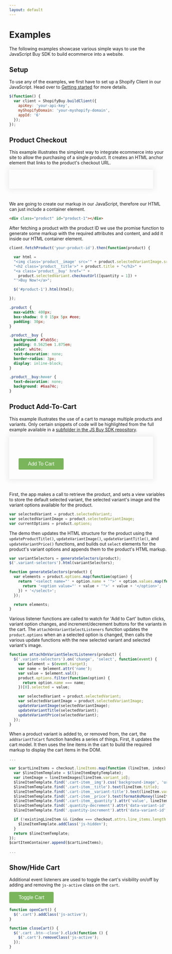 ```yaml
---
layout: default
---
```

# Examples

The following examples showcase various simple ways to use the JavaScript Buy SDK to build ecommerce into a website.

## Setup

To use any of the examples, we first have to set up a Shopify Client in our JavaScript. Head over to <a href="{{ '/' | prepend: site.baseurl }}">Getting started</a> for more details.

```js
$(function() {
  var client = ShopifyBuy.buildClient({
    apiKey: 'your-api-key',
    myShopifyDomain: 'your-myshopify-domain',
    appId: '6'
  });
});
```

## Product Checkout

This example illustrates the simplest way to integrate ecommerce into your site to allow the purchasing of a single product. It creates an HTML anchor element that links to the product's checkout URL.

<div class="product" id="product-1"></div>

We are going to create our markup in our JavaScript, therefore our HTML can just include a container element.

```html
<div class="product" id="product-1"></div>
```

After fetching a product with the product ID we use the promise function to generate some markup with the required attributes and content, and add it inside our HTML container element.

```js
client.fetchProduct('your-product-id').then(function(product) {

  var html =
  "<img class='product__image' src='" + product.selectedVariantImage.src + "' >" +
  "<h2 class='product__title'>" + product.title + "</h2>" +
  "<a class='product__buy' href='" +
    product.selectedVariant.checkoutUrl([quantity = 1]) +
  "'>Buy Now!</a>";

  $('#product-1').html(html);

});
```

```css
.product {
  max-width: 400px;
  box-shadow: 0 0 15px 5px #eee;
  padding: 30px;
}

.product__buy {
  background: #7ab55c;
  padding: 0.5625em 1.875em;
  color: white;
  text-decoration: none;
  border-radius: 3px;
  display: inline-block;
}

.product__buy:hover {
  text-decoration: none;
  background: #6aa74c;
}
```

## Product Add-To-Cart

This example illustrates the use of a cart to manage multiple products and variants. Only certain snippets of code will be highlighted from the full example available in a [subfolder in the JS Buy SDK repository](https://github.com/Shopify/js-buy-sdk/tree/master/examples/cart).

<div class="product" id="buy-button-1">
    <img class="variant-image">
    <h1 class="product-title"></h1>
    <h2 class="variant-title"></h2>
    <h2 class="variant-price"></h2>
    <div class="variant-selectors"></div>
    <button class="buy-button button">Add To Cart</button>
  </div>

First, the app makes a call to retrieve the product, and sets a view variables to store the default selected variant, the selected variant's image and the variant options available for the product.

```js
var selectedVariant = product.selectedVariant;
var selectedVariantImage = product.selectedVariantImage;
var currentOptions = product.options;
```

The demo then updates the HTML structure for the product using the `updateProductTitle()`, `updateVariantImage()`, `updateVariantTitle()`, and `updateVariantPrice()` functions, and builds out `select` elements for the product's variant options and appends them to the product's HTML markup.

```js
var variantSelectors = generateSelectors(product);
$('.variant-selectors').html(variantSelectors);
```
```js
function generateSelectors(product) {
  var elements = product.options.map(function(option) {
    return '<select name="' + option.name + '">' + option.values.map(function(value) {
      return '<option value="' + value + '">' + value + '</option>';
    }) + '</select>';
  });

  return elements;
}
```

Various listener functions are called to watch for 'Add to Cart' button clicks, variant option changes, and increment/decrement buttons for the variants in the cart. The `attachOnVariantSelectListeners` function updates the `product.options` when an a selected option is changed, then calls the various update functions with the new selected variant and selected variant's image.

```js
function attachOnVariantSelectListeners(product) {
  $('.variant-selectors').on('change', 'select', function(event) {
    var $element = $(event.target);
    var name = $element.attr('name');
    var value = $element.val();
    product.options.filter(function(option) {
      return option.name === name;
    })[0].selected = value;

    var selectedVariant = product.selectedVariant;
    var selectedVariantImage = product.selectedVariantImage;
    updateVariantImage(selectedVariantImage);
    updateVariantTitle(selectedVariant);
    updateVariantPrice(selectedVariant);
  });
}
```

When a product variant is added to, or removed from, the cart, the `addVariantToCart` function handles a series of things. First, it updates the cart model. It then uses the line items in the cart to build the required markup to display the cart items in the DOM.

```js
...

var $cartLineItems = checkout.lineItems.map(function (lineItem, index) {
  var $lineItemTemplate = $(lineItemEmptyTemplate);
  var itemImage = lineItemImages[lineItem.variant_id];
  $lineItemTemplate.find('.cart-item__img').css('background-image', 'url(' + itemImage + ')');
  $lineItemTemplate.find('.cart-item__title').text(lineItem.title);
  $lineItemTemplate.find('.cart-item__variant-title').text(lineItem.variant_title);
  $lineItemTemplate.find('.cart-item__price').text(formatAsMoney(lineItem.line_price));
  $lineItemTemplate.find('.cart-item__quantity').attr('value', lineItem.quantity);
  $lineItemTemplate.find('.quantity-decrement').attr('data-variant-id', lineItem.variant_id);
  $lineItemTemplate.find('.quantity-increment').attr('data-variant-id', lineItem.variant_id);

  if (!existingLineItem && (index === checkout.attrs.line_items.length - 1)) {
    $lineItemTemplate.addClass('js-hidden');
  }
  return $lineItemTemplate;
});
$cartItemContainer.append($cartLineItems);

...
```

## Show/Hide Cart

Additional event listeners are used to toggle the cart's visibility on/off by adding and removing the `js-active` class on the `cart`.

<button class="button js-toggleCart">Toggle Cart</button>

```js
function openCart() {
  $('.cart').addClass('js-active');
}

function closeCart() {
  $('.cart .btn--close').click(function () {
    $('.cart').removeClass('js-active');
  });
}
```

<script id="cart-item-template" type="text/template">
    <div class="cart-item">
      <div class="cart-item__img"></div>
      <div class="cart-item__content">
        <div class="cart-item__content-row">
          <div class="cart-item__variant-title"></div>
          <span class="cart-item__title"></span>
        </div>
        <div class="cart-item__content-row">
          <div class="cart-item__quantity-container">
            <button class="btn--seamless quantity-decrement" type="button"><span>-</span><span class="visuallyhidden">Decrement</span></button>
            <input class="cart-item__quantity" type="number" min="0" aria-label="Quantity">
            <button class="btn--seamless quantity-increment" type="button"><span>+</span><span class="visuallyhidden">Increment</span></button>
          </div>
          <span class="cart-item__price"></span>
        </div>
      </div>
    </div>
  </script>

<!-- .cart begin -->
<div class="cart">

  <!-- .cart-section begin // cart header -->
  <div class="cart-section cart-section--top">
    <h2 class="cart-title">Your cart</h2>
    <button class="btn--close">
      <span aria-role="hidden">×</span>
      <span class="visuallyhidden">Close</span>
    </button>
  </div>
  <!-- .cart-section end -->

  <!-- .cart-form begin // cart body -->
  <div class="cart-form">
    <div class="cart-item-container cart-section">
      <!-- cart items will be added here -->
    </div>

    <!-- .cart-bottom begin -->
    <div class="cart-bottom">
      <div class="cart-info clearfix cart-section">
        <div class="type--caps cart-info__total cart-info__small">Total</div>
        <div class="cart-info__pricing">
          <span class="cart-info__small cart-info__total">CAD</span>
          <span class="pricing pricing--no-padding"></span>
        </div>
      </div>
      <div class="cart-actions-container cart-section type--center">
        <div class="cart-discount-notice cart-info__small">Shipping and discount codes are added at checkout.</div>
        <input type="submit" class="btn btn--cart-checkout" id="checkout" name="checkout" value="Checkout">
      </div>
    </div>
    <!-- .cart-bottom end -->

  </div>
  <!-- .cart-form end -->

</div>
<!-- .cart end -->


<script src="http://sdks.shopifycdn.com/js-buy-sdk/latest/shopify-buy.polyfilled.globals.min.js"></script>
<script src="../assets/scripts/addToCart.js"></script>


<style>
  .product {
    max-width: 400px;
    box-shadow: 0 0 15px 5px #eee;
    padding: 30px;
    margin-bottom: 40px;
  }

  .product__image,
  .variant-image {
    margin: 0 !important;
  }

  .product__buy,
  .button,
  .btn {
    background: #7ab55c;
    font-size: 16px;
    padding: 0.5625em 1.875em !important;
    color: white !important;
    text-decoration: none;
    border-radius: 3px;
    display: inline-block;
    border: none;
    text-shadow: none;
    font-weight: normal;
    transition: 150ms ease-in-out;
  }

  .product__buy:hover,
  .button:hover,
  .btn:hover {
    text-decoration: none;
    background: #6aa74c;
    text-shadow: none;
  }

  .btn--cart-checkout {
    width: 100%;
    text-align: center;
    cursor: pointer;
  }

  .product .variant-title,
  .product .variant-price {
    margin: 0 0 10px !important;
  }

  .variant-selectors {
    margin-bottom: 20px;
  }

  .variant-selectors select {
    width: 100%;
  }

  .cart {
    position: fixed;
    width: 100%;
    max-width: 350px;
    height: 100%;
    right: 0;
    top: 0;
    background: white;
    border-radius: 1px;
    box-shadow: 0 0 0 rgba(0, 0, 0, 0.1);
    transform: translateX(100%);
    transition: box-shadow 0.2s ease-out, transform 0.2s ease-out;
  }

  .cart.js-active {
    transform: translateX(0);
    box-shadow: -5px 0 5px rgba(0, 0, 0, 0.1);
  }

  .cart-section {
    position: relative;
    padding: 20px;
  }

  .cart-section--top {
    z-index: 5;
  }

  h2.cart-title {
    display: inline-block;
    font-weight: 400;
    font-size: 18px;
    line-height: 1.5;
    overflow: hidden;
    white-space: nowrap;
    text-overflow: ellipsis;
    max-width: 90%;
    margin-top: 0;
    margin-bottom: 0;
  }

  .btn--close {
    position: absolute;
    right: 9px;
    top: 8px;
    font-size: 35px;
    color: #999;
    border: none;
    background: transparent;
    transition: transform 100ms ease;
    cursor: pointer;
    &:hover {
      transform: scale(1.2);
      color: #666;
    }
  }

  .cart-form {
    position: absolute;
    height: 100%;
    width: 100%;
    top: 0;
    padding: 70px 0 140px 0;
  }

  .cart-item-container {
    height: 100%;
    position: relative;
    overflow-x: hidden;
    overflow-y: auto;
    -webkit-overflow-scrolling: touch;
    perspective: 400px;
    perspective-origin: 50% 0px;
  }


  .cart-item {
    margin-bottom: 20px;
    overflow: hidden;
    backface-visibility: visible;
    min-height: 65px;
    position: relative;
    opacity: 1;
    transition: opacity 0.2s ease-in-out;  
  }

  .cart-item.js-hidden {
    opacity: 0;
  }

  .cart-item.js-working:after {
    content: '';
    position: absolute;
    top: 0;
    left: 0;
    width: 100%;
    height: 100%;
    background: rgba(255,255,255,0.5);
    z-index: 2;
  }

  .cart-item__img {
    width: 65px;
    height: 65px;
    border-radius: 3px;
    background-size: contain;
    background-repeat: no-repeat;
    background-position: center center;
    background-color: #e5e5e5;
    position: absolute;
  }

  .cart-item__content {
    width: 100%;
    padding-left: 75px;
  }

  .cart-item__content-row {
    margin-bottom: 5px;
  }

  .cart-item__variant-title {
    float: right;
    font-weight: bold;
    font-size: 11px;
    line-height: 17px;
    color: #767676;
  }

  .cart-item__quantity-container {
    border: 1px solid #767676;
    float: left;
    border-radius: 3px;
  }

  .quantity-decrement, .quantity-increment {
    color: #767676;
    display: block;
    float: left;
    height: 21px;
    line-height: 16px;
    font-family: monospace;
    width: 25px;
    padding: 0;
    border: none;
    background: transparent;
    box-shadow: none;
    cursor: pointer;
    font-size: 18px;
    text-align: center;
  }

  .cart-item__quantity {
    color: black;
    width: 38px;
    height: 21px;
    font-size: inherit;
    border: none;
    text-align: center;
    -moz-appearance: textfield;
    background: transparent;
    border-left: 1px solid #767676;
    border-right: 1px solid #767676;
    display: block;
    float: left;
    padding: 0;
    border-radius: 0;
  }

  input[type=number]::-webkit-inner-spin-button,
  input[type=number]::-webkit-outer-spin-button {
    -webkit-appearance: none;
    margin: 0;
  }

  .cart-item__price {
    line-height: 23px;
    float: right;
    font-weight: bold;
  }

  .cart-bottom {
    border-top: 1px solid #e5e5e5;
  }

  .cart-info {
    padding: 15px 20px 10px;
  }

  .cart-info__total {
    float: left;
    text-transform: uppercase;
  }

  .cart-info__small {
    font-size: 11px;
  }

  .cart-info__pricing {
    float: right;
  }

  .cart-discount-notice {
    // color: $color-title;
    margin-bottom: 10px;
  }

  .cart-actions-container {
    padding-top: 5px;
  }

  .pricing {
    margin-left: 5px;
    font-size: 16px;
    color: black;
  }
</style>
